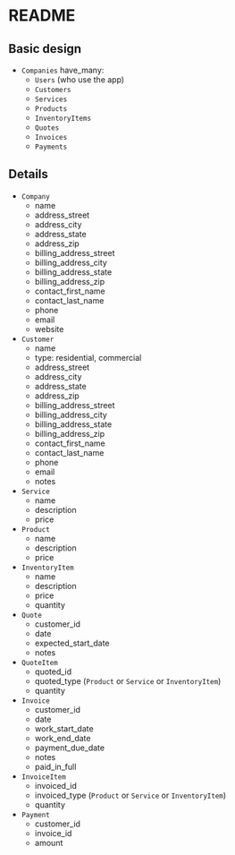 # README

## Basic design

- `Companies` have_many:
  - `Users` (who use the app)
  - `Customers`
  - `Services`
  - `Products`
  - `InventoryItems`
  - `Quotes`
  - `Invoices`
  - `Payments`

## Details
- `Company`
  - name
  - address_street
  - address_city
  - address_state
  - address_zip
  - billing_address_street
  - billing_address_city
  - billing_address_state
  - billing_address_zip
  - contact_first_name
  - contact_last_name
  - phone
  - email
  - website
- `Customer`
  - name
  - type: residential, commercial
  - address_street
  - address_city
  - address_state
  - address_zip
  - billing_address_street
  - billing_address_city
  - billing_address_state
  - billing_address_zip
  - contact_first_name
  - contact_last_name
  - phone
  - email
  - notes
- `Service`
  - name
  - description
  - price
- `Product`
  - name
  - description
  - price
- `InventoryItem`
  - name
  - description
  - price
  - quantity
- `Quote`
  - customer_id
  - date
  - expected_start_date
  - notes
- `QuoteItem`
  - quoted_id
  - quoted_type (`Product` or `Service` or `InventoryItem`)
  - quantity
- `Invoice`
  - customer_id
  - date
  - work_start_date
  - work_end_date
  - payment_due_date
  - notes
  - paid_in_full
- `InvoiceItem`
  - invoiced_id
  - invoiced_type (`Product` or `Service` or `InventoryItem`)
  - quantity
- `Payment`
  - customer_id
  - invoice_id
  - amount
